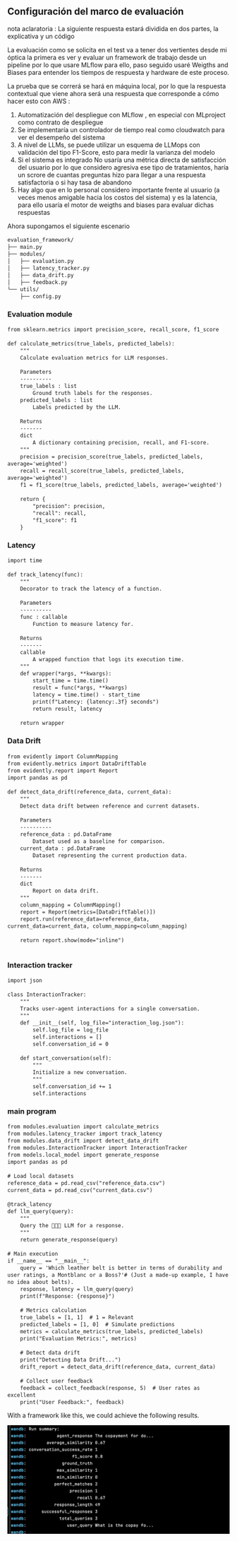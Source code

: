## Configuración del marco de evaluación

nota aclaratoria : La siguiente respuesta estará dividida en dos partes, la explicativa
y un código 

La evaluación como se solicita en el test va a tener dos vertientes desde mi óptica
la primera es ver y evaluar un framework de trabajo desde un pipeline
por lo que usare MLflow para ello, paso seguido usaré Weigths and Biases para 
entender los tiempos de respuesta y hardware  de este proceso.

La prueba que se correrá se hará en máquina local, por lo que 
la respuesta contextual que viene ahora será una respuesta que corresponde 
a cómo hacer esto con AWS :

1. Automatización del despliegue con MLflow , en especial con MLproject como contrato de despliegue
2. Se implementaría un controlador de tiempo real como  cloudwatch para ver el desempeño del sistema 
3. A nivel de LLMs, se puede utilizar un esquema de LLMops con validación del tipo F1-Score, esto para medir la varianza del modelo
4. Si el sistema es integrado No usaría una métrica directa de satisfacción del usuario por lo que considero agresiva ese tipo de tratamientos, haría un scrore de cuantas preguntas hizo para llegar a una respuesta satisfactoria o si hay tasa de abandono
5. Hay algo que en lo personal considero importante frente al usuario (a veces menos amigable hacia los costos del sistema) y es la latencia, para ello usaría el motor de weigths and biases para evaluar dichas respuestas

Ahora supongamos el siguiente escenario

```{bash}
evaluation_framework/
├── main.py                
├── modules/
│   ├── evaluation.py      
│   ├── latency_tracker.py 
│   ├── data_drift.py      
│   ├── feedback.py        
└── utils/
    ├── config.py          

```


### Evaluation module 

```{python}
from sklearn.metrics import precision_score, recall_score, f1_score

def calculate_metrics(true_labels, predicted_labels):
    """
    Calculate evaluation metrics for LLM responses.

    Parameters
    ----------
    true_labels : list
        Ground truth labels for the responses.
    predicted_labels : list
        Labels predicted by the LLM.

    Returns
    -------
    dict
        A dictionary containing precision, recall, and F1-score.
    """
    precision = precision_score(true_labels, predicted_labels, average='weighted')
    recall = recall_score(true_labels, predicted_labels, average='weighted')
    f1 = f1_score(true_labels, predicted_labels, average='weighted')

    return {
        "precision": precision,
        "recall": recall,
        "f1_score": f1
    }

```


### Latency

```{python}
import time

def track_latency(func):
    """
    Decorator to track the latency of a function.

    Parameters
    ----------
    func : callable
        Function to measure latency for.

    Returns
    -------
    callable
        A wrapped function that logs its execution time.
    """
    def wrapper(*args, **kwargs):
        start_time = time.time()
        result = func(*args, **kwargs)
        latency = time.time() - start_time
        print(f"Latency: {latency:.3f} seconds")
        return result, latency

    return wrapper
```


### Data Drift 

```{python}
from evidently import ColumnMapping
from evidently.metrics import DataDriftTable
from evidently.report import Report
import pandas as pd

def detect_data_drift(reference_data, current_data):
    """
    Detect data drift between reference and current datasets.

    Parameters
    ----------
    reference_data : pd.DataFrame
        Dataset used as a baseline for comparison.
    current_data : pd.DataFrame
        Dataset representing the current production data.

    Returns
    -------
    dict
        Report on data drift.
    """
    column_mapping = ColumnMapping()
    report = Report(metrics=[DataDriftTable()])
    report.run(reference_data=reference_data, current_data=current_data, column_mapping=column_mapping)

    return report.show(mode="inline")


```

### Interaction tracker 

```{python}
import json

class InteractionTracker:
    """
    Tracks user-agent interactions for a single conversation.
    """
    def __init__(self, log_file="interaction_log.json"):
        self.log_file = log_file
        self.interactions = []
        self.conversation_id = 0

    def start_conversation(self):
        """
        Initialize a new conversation.
        """
        self.conversation_id += 1
        self.interactions
```

### main program 
```{python}
from modules.evaluation import calculate_metrics
from modules.latency_tracker import track_latency
from modules.data_drift import detect_data_drift
from modules.InteractionTracker import InteractionTracker
from models.local_model import generate_response
import pandas as pd

# Load local datasets
reference_data = pd.read_csv("reference_data.csv")
current_data = pd.read_csv("current_data.csv")

@track_latency
def llm_query(query):
    """
    Query the 🧑🏻‍💻 LLM for a response.
    """
    return generate_response(query)

# Main execution
if __name__ == "__main__":
    query = 'Which leather belt is better in terms of durability and user ratings, a Montblanc or a Boss?'# (Just a made-up example, I have no idea about belts).
    response, latency = llm_query(query)
    print(f"Response: {response}")

    # Metrics calculation
    true_labels = [1, 1]  # 1 = Relevant
    predicted_labels = [1, 0]  # Simulate predictions
    metrics = calculate_metrics(true_labels, predicted_labels)
    print("Evaluation Metrics:", metrics)

    # Detect data drift
    print("Detecting Data Drift...")
    drift_report = detect_data_drift(reference_data, current_data)

    # Collect user feedback
    feedback = collect_feedback(response, 5)  # User rates as excellent
    print("User Feedback:", feedback)
```


With a framework like this, we could achieve the following results.

![](img5.png)